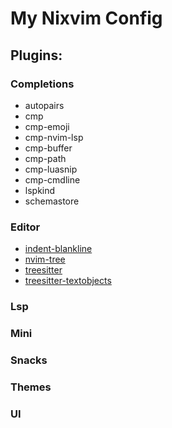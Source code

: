 # My Nixvim Config

## Plugins:

### Completions

- autopairs
- cmp
- cmp-emoji
- cmp-nvim-lsp
- cmp-buffer
- cmp-path
- cmp-luasnip
- cmp-cmdline
- lspkind
- schemastore

### Editor

- [indent-blankline]()
- [nvim-tree]()
- [treesitter]()
- [treesitter-textobjects]()

### Lsp

### Mini

### Snacks

### Themes

### UI


